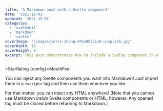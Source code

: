 ```yaml
---
title: 'A Markdown post with a Svelte component'
date: '2021-12-01'
updated: '2021-12-01'
categories:
  - 'sveltekit'
  - 'markdown'
  - 'svelte'
coverImage: '/images/jerry-zhang-ePpaQC2c1xA-unsplash.jpg'
coverWidth: 16
coverHeight: 9
excerpt: This post demonstrates how to include a Svelte component in a Markdown post.
---
```


<script>
import StarRating from '@ernane/svelte-star-rating';
const config = {
			readOnly: true,
			countStars: 5,
			range: {
				min: 0,
				max: 5,
				step: 0.5
			},
			score: 2.5,
			showScore: true,
			scoreFormat: function () {
				return `(${this.score.toFixed(0)}/${this.countStars})`;
			},
			name: '',
			starConfig: {
				size: 30,
				fillColor: '#F9ED4F',
				strokeColor: '#BB8511',
				unfilledColor: '#FFF',
				strokeUnfilledColor: '#000'
			}
		};
</script>

<StarRating {config}>MouthFeel</StarRating>

<!-- This starter includes an `Callout.svelte` component. It's not particularly useful on its own, but here's how you might use it inside of a Markdown post, thanks to mdsvex. -->

<!-- <Callout>
This is an example of the Callout.svelte component! Find it in <code>src/lib/components/Callout.svelte</code>.
</Callout> -->

You can inject any Svelte components you want into Markdown! Just import them in a `<script>` tag and then use them wherever you like.

For that matter, you can inject any HTML anywhere! (Note that you cannot use Markdown _inside_ Svelte components or HTML, however. Any opened tag must be closed before returning to Markdown.)
